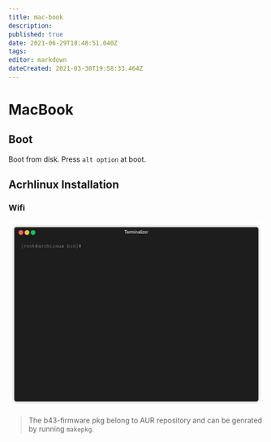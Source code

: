 ```yaml
---
title: mac-book
description: 
published: true
date: 2021-06-29T18:48:51.040Z
tags: 
editor: markdown
dateCreated: 2021-03-30T19:58:33.464Z
---
```


# MacBook

## Boot

Boot from disk. Press `alt option` at boot.

## Acrhlinux Installation

### Wifi

![broadcom.gif](/uploads/broadcom.gif)

> The b43-firmware pkg belong to AUR repository and can be genrated by running `makepkg`.